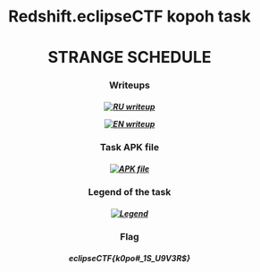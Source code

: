 <h1 align="center">Redshift.eclipseCTF kopoh task</h1>
<h1 align="center">STRANGE SCHEDULE</h1>
<h3 align="center"></h3>
<h3 align="center">Writeups</h3> 
<h5 align="center">

[![RU writeup](https://img.shields.io/badge/WRITE_UP_RU-A6083F?logo=libreofficewriter&logoColor=fff&style=for-the-badge)](https://github.com/kopoh/Eclipse-CTF/blob/main/Obsidian%20Vault/Strange%20schedule%20(WRITE-UP)%20RU.md)

[![EN writeup](https://img.shields.io/badge/WRITE_UP_EN-083FA6?logo=libreofficewriter&logoColor=fff&style=for-the-badge)](https://github.com/kopoh/Eclipse-CTF/blob/main/Obsidian%20Vault/Strange%20schedule%20(WRITE-UP)%20EN.md)
</h5> 

<h3 align="center">Task APK file</h3>
<h5 align="center">
  
[![APK file](https://img.shields.io/badge/-APK_FILE-090909?style=for-the-badge&logo=Android)](https://github.com/kopoh/Eclipse-CTF/blob/main/KPK%20SCHEDULER%20ULTRA.apk)

</h5> 

<h3 align="center">Legend of the task</h3>
<h5 align="center">

[![Legend](https://img.shields.io/badge/Legend-06F?logo=chatbot&logoColor=fff&style=for-the-badge)](https://github.com/kopoh/Eclipse-CTF/blob/main/legend.md)

</h5> 
<h3 align="center">Flag</h3>
<h5 align="center">
  
eclipseCTF{k0po#_1S_U9V3R$}

</h5> 
